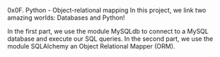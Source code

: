 0x0F. Python - Object-relational mapping
In this project, we link two amazing worlds: Databases and Python!

In the first part, we use the module MySQLdb to connect to a MySQL database and execute our SQL queries.
In the second part, we use the module SQLAlchemy an Object Relational Mapper (ORM).
